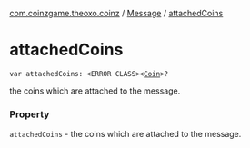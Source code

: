 [com.coinzgame.theoxo.coinz](../index.md) / [Message](index.md) / [attachedCoins](.)

# attachedCoins

`var attachedCoins: <ERROR CLASS><`[`Coin`](../-coin/index.md)`>?`

the coins which are attached to the message.

### Property

`attachedCoins` - the coins which are attached to the message.